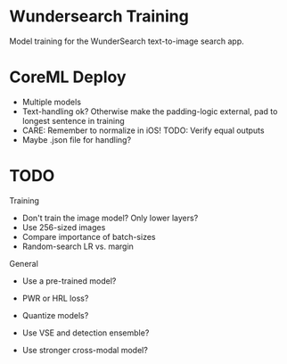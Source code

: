 # Wundersearch Training
Model training for the WunderSearch text-to-image search app.

# CoreML Deploy
- Multiple models
- Text-handling ok? Otherwise make the padding-logic external, pad to longest sentence in training
- CARE: Remember to normalize in iOS! TODO: Verify equal outputs
- Maybe .json file for handling?

# TODO
Training
- Don't train the image model? Only lower layers?
- Use 256-sized images
- Compare importance of batch-sizes
- Random-search LR vs. margin

General
- Use a pre-trained model?

- PWR or HRL loss?
- Quantize models?
- Use VSE and detection ensemble?
- Use stronger cross-modal model?

